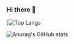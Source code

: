 ### Hi there 👋

<!--
**roryfmc/roryfmc** is a ✨ _special_ ✨ repository because its `README.md` (this file) appears on your GitHub profile.

Here are some ideas to get you started:

- 🔭 I’m currently working on ...
- 🌱 I’m currently learning ...
- 👯 I’m looking to collaborate on ...
- 🤔 I’m looking for help with getting a summer internship.
- 💬 Ask me about ...
- 📫 How to reach me: ...
- 😄 Pronouns: ...
- ⚡ Fun fact: ...
-->
[![Top Langs](https://github-readme-stats.vercel.app/api/top-langs/?username=roryfmc&show_icons=true&theme=radical)

![Anurag's GitHub stats](https://github-readme-stats.vercel.app/api?username=roryfmc&show_icons=true&theme=radical)

